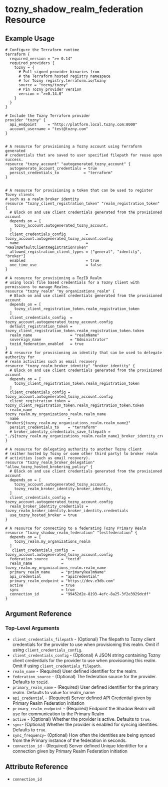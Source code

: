 # tozny_shadow_realm_federation Resource

## Example Usage

```hcl
# Configure the Terraform runtime
terraform {
  required_version = ">= 0.14"
  required_providers {
    tozny = {
      # Pull signed provider binaries from
      # the Terraform hosted registry namespace
      # for Tozny registry.terraform.io/tozny
      source = "tozny/tozny"
      # Pin Tozny provider version
      version = ">=0.14.0"
    }
  }
}

# Include the Tozny Terraform provider
provider "tozny" {
  api_endpoint     = "http://platform.local.tozny.com:8000"
  account_username = "test@tozny.com"
}


# A resource for provisioning a Tozny account using Terraform generated
# credentials that are saved to user specified filepath for reuse upon success.
resource "tozny_account" "autogenerated_tozny_account" {
  autogenerate_account_credentials = true
  persist_credentials_to           = "terraform"
}


# A resource for provisioning a token that can be used to register Tozny clients
# such as a realm broker identity
resource "tozny_client_registration_token" "realm_registration_token" {
  # Block on and use client credentials generated from the provisioned account
  depends_on = [
    tozny_account.autogenerated_tozny_account,
  ]
  client_credentials_config         = tozny_account.autogenerated_tozny_account.config
  name                              = "RealmDefaultClientRegistrationToken"
  allowed_registration_client_types = ["general", "identity", "broker"]
  enabled                           = true
  one_time_use                      = false
}

# A resource for provisioning a TozID Realm
# using local file based credentials for a Tozny Client with permissions to manage Realms.
resource "tozny_realm" "my_organizations_realm" {
  # Block on and use client credentials generated from the provisioned account
  depends_on = [
    tozny_client_registration_token.realm_registration_token
  ]
  client_credentials_config  = tozny_account.autogenerated_tozny_account.config
  default_registration_token = tozny_client_registration_token.realm_registration_token.token
  realm_name                 = "realmName"
  sovereign_name             = "Administrator"
  tozid_federation_enabled   = true
}
# A resource for provisioning an identity that can be used to delegate authority for
# realm activities such as email recovery
resource "tozny_realm_broker_identity" "broker_identity" {
  # Block on and use client credentials generated from the provisioned account
  depends_on = [
    tozny_client_registration_token.realm_registration_token
  ]
  client_credentials_config = tozny_account.autogenerated_tozny_account.config
  client_registration_token = tozny_client_registration_token.realm_registration_token.token
  realm_name                = tozny_realm.my_organizations_realm.realm_name
  name                      = "broker${tozny_realm.my_organizations_realm.realm_name}"
  persist_credentials_to    = "terraform"
  # broker_identity_credentials_save_filepath = "./${tozny_realm.my_organizations_realm.realm_name}_broker_identity_credentials.json"
}

# A resource for delegating authority to another Tozny client
# (either hosted by Tozny or some other third party) to broker realm
# activities (such as email recovery).
resource "tozny_realm_broker_delegation" "allow_tozny_hosted_brokering_policy" {
  # Block on and use client credentials generated from the provisioned account
  depends_on = [
    tozny_account.autogenerated_tozny_account,
    tozny_realm_broker_identity.broker_identity,
  ]
  client_credentials_config = tozny_account.autogenerated_tozny_account.config
  realm_broker_identity_credentials = tozny_realm_broker_identity.broker_identity.credentials
  use_tozny_hosted_broker = true
}

# A resource for connecting to a federating Tozny Primary Realm
resource "tozny_shadow_realm_federation" "testfederation" {
  depends_on = [
    tozny_realm.my_organizations_realm
  ]
   client_credentials_config  = tozny_account.autogenerated_tozny_account.config
  federation_source      = "tozid"
  realm_name             = tozny_realm.my_organizations_realm.realm_name
  primary_realm_name     = "primaryRealmName"
  api_credential         = "apiCredential"
  primary_realm_endpoint = "https://dev.e3db.com"
  active                 = true
  sync                   = true
  connection_id          = "99452d2e-8193-4efc-8a25-3f2e3929dcdf"
}
```

## Argument Reference

### Top-Level Arguments

- `client_credentials_filepath` - (Optional) The filepath to Tozny client credentials for the provider to use when provisioning this realm. Omit if using `client_credentials_config`.
- `client_credentials_config` - (Optional) A JSON string containing Tozny client credentials for the provider to use when provisioning this realm. Omit if using `client_credentials_filepath`.
- `realm_name` - (Required) User defined identifier for the realm.
- `federation_source` - (Optional) The federation source for the provider. Defaults to `tozid`.
- `primary_realm_name` - (Required) User defined identifier for the primary realm. Defaults to value for realm_name
- `api_credential` - (Required) Server defined API Credential given by Primary Realm Federation initiation
- `primary_realm_endpoint` - (Required) Endpoint the Shadow Realm will use for communication to the Primary Realm
- `active` - (Optional) Whether the provider is active. Defaults to `true`.
- `sync`- (Optional) Whether the provider is enabled for syncing identities. Defaults to `true`.
- `sync_frequency`- (Optional) How often the identities are being synced from the Primary instance of the federation in seconds.
- `connection_id` - (Required) Server defined Unique Identitfier for a connection given by Primary Realm Federation initiation

## Attribute Reference

- `connection_id`
